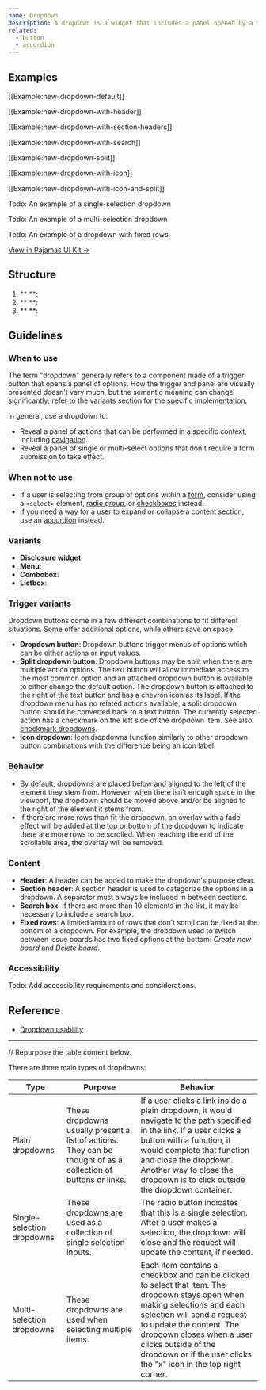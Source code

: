 ```yaml
---
name: Dropdown
description: A dropdown is a widget that includes a panel opened by a trigger button.
related:
  - button
  - accordion
---
```


## Examples

[[Example:new-dropdown-default]]

[[Example:new-dropdown-with-header]]

[[Example:new-dropdown-with-section-headers]]

[[Example:new-dropdown-with-search]]

[[Example:new-dropdown-split]]

[[Example:new-dropdown-with-icon]]

[[Example:new-dropdown-with-icon-and-split]]

Todo: An example of a single-selection dropdown

Todo: An example of a multi-selection dropdown

Todo: An example of a dropdown with fixed rows.

[View in Pajamas UI Kit →](https://www.figma.com/file/qEddyqCrI7kPSBjGmwkZzQ/Component-library?node-id=425%3A14)

## Structure

1. ** **:
1. ** **:
1. ** **:

## Guidelines

### When to use

The term "dropdown" generally refers to a component made of a trigger button that opens a panel of options. How the trigger and panel are visually presented doesn't vary much, but the semantic meaning can change significantly; refer to the [variants](#variants) section for the specific implementation.

In general, use a dropdown to:

- Reveal a panel of actions that can be performed in a specific context, including [navigation](/regions/navigation).
- Reveal a panel of single or multi-select options that don't require a form submission to take effect.

### When not to use

- If a user is selecting from group of options within a [form](/components/form), consider using a `<select>` element, [radio group](/components/radio-button), or [checkboxes](/components/checkbox) instead.
- If you need a way for a user to expand or collapse a content section, use an [accordion](/components/accordion) instead.

### Variants

- **Disclosure widget**: 
- **Menu**: 
- **Combobox**: 
- **Listbox**: 

### Trigger variants

Dropdown buttons come in a few different combinations to fit different situations. Some offer additional options, while others save on space.

- **Dropdown button**: Dropdown buttons trigger menus of options which can be either actions or input values.
- **Split dropdown button**: Dropdown buttons may be split when there are multiple action options. The text button will allow immediate access to the most common option and an attached dropdown button is available to either change the default action. The dropdown button is attached to the right of the text button and has a chevron icon as its label. If the dropdown menu has no related actions available, a split dropdown button should be converted back to a text button. The currently selected action has a checkmark on the left side of the dropdown item. See also [checkmark dropdowns](/components/dropdowns).
- **Icon dropdown**: Icon dropdowns function similarly to other dropdown button combinations with the difference being an icon label.

### Behavior

- By default, dropdowns are placed below and aligned to the left of the element they stem from. However, when there isn't enough space in the viewport, the dropdown should be moved above and/or be aligned to the right of the element it stems from.
- If there are more rows than fit the dropdown, an overlay with a fade effect will be added at the top or bottom of the dropdown to indicate there are more rows to be scrolled. When reaching the end of the scrollable area, the overlay will be removed.

### Content

- **Header**: A header can be added to make the dropdown's purpose clear.
- **Section header**: A section header is used to categorize the options in a dropdown. A separator must always be included in between sections.
- **Search box**: If there are more than 10 elements in the list, it may be necessary to include a search box.
- **Fixed rows**: A limited amount of rows that don't scroll can be fixed at the bottom of a dropdown. For example, the dropdown used to switch between issue boards has two fixed options at the bottom: _Create new board_ and _Delete board_.

### Accessibility


Todo: Add accessibility requirements and considerations.

## Reference

- [Dropdown usability](https://baymard.com/blog/drop-down-usability)





---



// Repurpose the table content below.

There are three main types of dropdowns:

| Type                       | Purpose                                                                                               | Behavior                                                                                                                                                                                                                                               |
| -------------------------- | ----------------------------------------------------------------------------------------------------- | ------------------------------------------------------------------------------------------------------------------------------------------------------------------------------------------------------------------------------------------------------ |
| Plain dropdowns            | These dropdowns usually present a list of actions. They can be thought of as a collection of buttons or links. | If a user clicks a link inside a plain dropdown, it would navigate to the path specified in the link. If a user clicks a button with a function, it would complete that function and close the dropdown. Another way to close the dropdown is to click outside the dropdown container.                             |
| Single-selection dropdowns | These dropdowns are used as a collection of single selection inputs.                                  | The radio button indicates that this is a single selection. After a user makes a selection, the dropdown will close and the request will update the content, if needed.                                                                                                |
| Multi-selection dropdowns  | These dropdowns are used when selecting multiple items.                                   | Each item contains a checkbox and can be clicked to select that item. The dropdown stays open when making selections and each selection will send a request to update the content. The dropdown closes when a user clicks outside of the dropdown or if the user clicks the "x" icon in the top right corner. |

